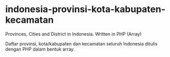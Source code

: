 # indonesia-provinsi-kota-kabupaten-kecamatan
Provinces, Cities and District in Indonesia. Written in PHP (Array)

Daftar provinsi, kota/kabupaten dan kecamatan seluruh Indonesia ditulis dengan PHP dalam bentuk array.
